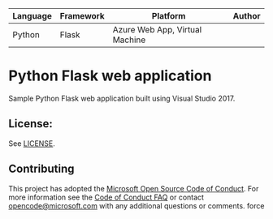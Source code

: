 | Language | Framework | Platform | Author |
| -------- | -------- |--------|--------|
| Python | Flask | Azure Web App, Virtual Machine| |


# Python Flask web application

Sample Python Flask web application built using Visual Studio 2017.

## License:

See [LICENSE](LICENSE).

## Contributing

This project has adopted the [Microsoft Open Source Code of Conduct](https://opensource.microsoft.com/codeofconduct/). For more information see the [Code of Conduct FAQ](https://opensource.microsoft.com/codeofconduct/faq/) or contact [opencode@microsoft.com](mailto:opencode@microsoft.com) with any additional questions or comments.
force
